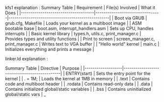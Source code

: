 kfs1 explanation :
Summary Table
| Requirement | File(s) Involved | What it Does |
|-------------------------------------|---------------------------------|---------------------------------------------------|
| Boot via GRUB | grub.cfg, Makefile | Loads your kernel as a multiboot image |
| ASM bootable base | boot.asm, interrupt_handlers.asm | Sets up CPU, handles interrupts |
| Basic kernel library | types.h, utils.c, print_manager.c | Provides types and utility functions |
| Print to screen | screen_manager.c, print_manager.c | Writes text to VGA buffer |
| "Hello world" kernel | main.c | Initializes everything and prints a message |

linker.ld explanation : 

Summary Table
| Directive | Purpose |
|-------------------|----------------------------------------------|
| ENTRY(start) | Sets the entry point for the kernel |
| . = 1M; | Loads the kernel at 1MB in memory |
| .text | Contains code and multiboot header |
| .rodata | Contains read-only data |
| .data | Contains initialized global/static variables |
| .bss | Contains uninitialized global/static vars |
_
